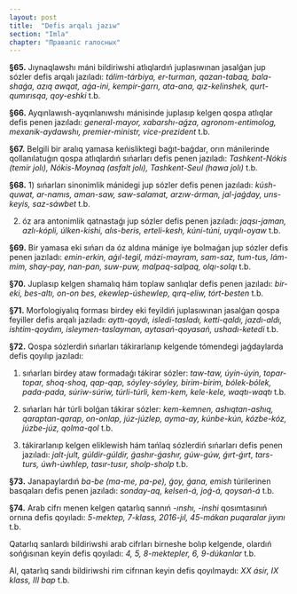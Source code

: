 ```yaml
---
layout: post
title:  "Defis arqalı jazıw"
section: "Imla"
chapter: "Правапіс галосных"
---
```


**§65.** Jıynaqlawshı máni bildiriwshi atlıqlardıń juplasıwınan jasalǵan jup sózler defis arqalı jazıladı: *tálim-tárbiya, er-turman, qazan-tabaq, bala-shaǵa, azıq awqat, aǵa-ini, kempir-ǵarrı, ata-ana, qız-kelinshek, qurt-qumırısqa, qoy-eshki* t.b.  

**§66.** Ayqınlawısh-ayqınlanıwshı mánisinde juplasıp kelgen qospa atlıqlar defis penen jazıladı: *general-mayor, xabarshı-aǵza, agronom-entimolog, mexanik-aydawshı, premier-ministr, vice-prezident* t.b.  

**§67.** Belgili bir aralıq yamasa keńisliktegi baǵıt-baǵdar, orın mánilerinde qollanılatuǵın qospa atlıqlardıń sıńarları defis penen jazıladı: *Tashkent-Nókis (temir jolı), Nókis-Moynaq (asfalt jolı), Tashkent-Seul (hawa jolı)* t.b.  

**§68.** 1) sıńarları sinonimlik mánidegi jup sózler defis penen jazıladı: *kúsh-quwat, ar-namıs, aman-saw, saw-salamat, arzıw-árman, jal-jaǵday, urıs-keyis, saz-sáwbet* t.b.  

2) óz ara antonimlik qatnastaǵı jup sózler defis penen jazıladı: *jaqsı-jaman, azlı-kópli, úlken-kishi, alıs-beris, erteli-kesh, kúni-túni, uyqılı-oyaw* t.b. 

**§69.** Bir yamasa eki sıńarı da óz aldına mánige iye bolmaǵan jup sózler defis penen jazıladı: *emin-erkin, aǵıl-tegil, mázi-mayram, sam-saz, tum-tus, lám-mim, shay-pay, nan-pan, suw-puw, malpaq-salpaq, olqı-solqı* t.b.  

**§70.** Juplasıp kelgen shamalıq hám toplaw sanlıqlar defis penen jazıladı: *bir-eki, bes-altı, on-on bes, ekewlep-úshewlep, qırq-eliw, tórt-besten* t.b.  

**§71.** Morfologiyalıq forması birdey eki feyildiń juplasıwınan jasalǵan qospa feyiller defis arqalı jazıladı: *ayttı-qoydı, isledi-tasladı, ketti-qaldı, jazdı-aldı, ishtim-qoydım, isleymen-taslayman, aytasań-qoyasań, ushadı-ketedi* t.b.  

**§72.** Qospa sózlerdiń sıńarları tákirarlanıp kelgende tómendegi jaǵdaylarda defis qoyılıp jazıladı:  

1) sıńarları birdey ataw formadaǵı tákirar sózler: *taw-taw, úyin-úyin, topar-topar, shoq-shoq, qap-qap, sóyley-sóyley, birim-birim, bólek-bólek, pada-pada, súriw-súriw, túrli-túrli, kem-kem, kele-kele, waqtı-waqtı* t.b.  

2) sıńarları hár túrli bolǵan tákirar sózler: *kem-kemnen, ashıqtan-ashıq, qaraptan-qarap, on-onlap, júz-júzlep, ayma-ay, kúnbe-kún, kózbe-kóz, júzbe-júz, qolma-qol* t.b.  

3) tákirarlanıp kelgen eliklewish hám tańlaq sózlerdiń sıńarları defis penen jazıladı: *jalt-jult, gúldir-gúldir, ǵashır-ǵashır, gúw-gúw, ǵırt-ǵırt, tars-turs, úwh-úwhlep, tasır-tusır, sholp-sholp* t.b.  

**§73.** Janapaylardıń *ba-be (ma-me, pa-pe), ǵoy, ǵana, emish* túrilerinen basqaları defis penen jazıladı: *sonday-aq, kelseń-á, joǵ-á, qoysań-á* t.b.  

**§74.** Arab cifrı menen kelgen qatarlıq sannıń *\-ınshı, \-inshi* qosımtasınıń ornına defis qoyıladı: *5-mektep, 7-klass, 2016-jıl, 45-mákan puqaralar jıyını* t.b.  

Qatarlıq sanlardı bildiriwshi arab cifrları birneshe bolıp kelgende, olardıń sońǵısınan keyin defis qoyıladı: *4, 5, 8-mektepler, 6, 9-dúkanlar* t.b.  

Al, qatarlıq sandı bildiriwshi rim cifrınan keyin defis qoyılmaydı: *XX ásir, IX klass, III bap* t.b.
